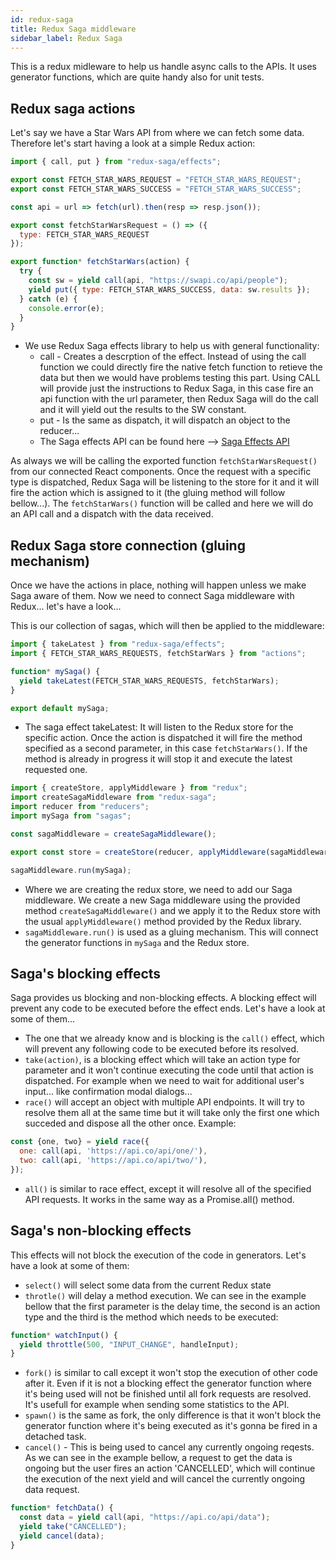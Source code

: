 ```yaml
---
id: redux-saga
title: Redux Saga middleware
sidebar_label: Redux Saga
---
```


This is a redux midleware to help us handle async calls to the APIs. It uses generator functions, which are quite handy also for unit tests.

## Redux saga actions

Let's say we have a Star Wars API from where we can fetch some data. Therefore let's start having a look at a simple Redux action:

```javascript
import { call, put } from "redux-saga/effects";

export const FETCH_STAR_WARS_REQUEST = "FETCH_STAR_WARS_REQUEST";
export const FETCH_STAR_WARS_SUCCESS = "FETCH_STAR_WARS_SUCCESS";

const api = url => fetch(url).then(resp => resp.json());

export const fetchStarWarsRequest = () => ({
  type: FETCH_STAR_WARS_REQUEST
});

export function* fetchStarWars(action) {
  try {
    const sw = yield call(api, "https://swapi.co/api/people");
    yield put({ type: FETCH_STAR_WARS_SUCCESS, data: sw.results });
  } catch (e) {
    console.error(e);
  }
}
```

- We use Redux Saga effects library to help us with general functionality:
  - call - Creates a descrption of the effect. Instead of using the call function we could directly fire the native fetch function to retieve the data but then we would have problems testing this part. Using CALL will provide just the instructions to Redux Saga, in this case fire an api function with the url parameter, then Redux Saga will do the call and it will yield out the results to the SW constant.
  - put - Is the same as dispatch, it will dispatch an object to the reducer...
  - The Saga effects API can be found here --> [Saga Effects API](https://redux-saga.js.org/docs/api/)

As always we will be calling the exported function `fetchStarWarsRequest()` from our connected React components. Once the request with a specific type is dispatched, Redux Saga will be listening to the store for it and it will fire the action which is assigned to it (the gluing method will follow bellow...). The `fetchStarWars()` function will be called and here we will do an API call and a dispatch with the data received.

## Redux Saga store connection (gluing mechanism)

Once we have the actions in place, nothing will happen unless we make Saga aware of them. Now we need to connect Saga middleware with Redux... let's have a look...

This is our collection of sagas, which will then be applied to the middleware:

```javascript
import { takeLatest } from "redux-saga/effects";
import { FETCH_STAR_WARS_REQUESTS, fetchStarWars } from "actions";

function* mySaga() {
  yield takeLatest(FETCH_STAR_WARS_REQUESTS, fetchStarWars);
}

export default mySaga;
```

- The saga effect takeLatest: It will listen to the Redux store for the specific action. Once the action is dispatched it will fire the method specified as a second parameter, in this case `fetchStarWars()`. If the method is already in progress it will stop it and execute the latest requested one.

```javascript
import { createStore, applyMiddleware } from "redux";
import createSagaMiddleware from "redux-saga";
import reducer from "reducers";
import mySaga from "sagas";

const sagaMiddleware = createSagaMiddleware();

export const store = createStore(reducer, applyMiddleware(sagaMiddleware));

sagaMiddleware.run(mySaga);
```

- Where we are creating the redux store, we need to add our Saga middleware. We create a new Saga middleware using the provided method `createSagaMiddleware()` and we apply it to the Redux store with the usual `applyMiddleware()` method provided by the Redux library.
- `sagaMiddleware.run()` is used as a gluing mechanism. This will connect the generator functions in `mySaga` and the Redux store.

## Saga's blocking effects

Saga provides us blocking and non-blocking effects. A blocking effect will prevent any code to be executed before the effect ends. Let's have a look at some of them...

- The one that we already know and is blocking is the `call()` effect, which will prevent any following code to be executed before its resolved.
- `take(action)`, is a blocking effect which will take an action type for parameter and it won't continue executing the code until that action is dispatched. For example when we need to wait for additional user's input... like confirmation modal dialogs...
- `race()` will accept an object with multiple API endpoints. It will try to resolve them all at the same time but it will take only the first one which succeded and dispose all the other once. Example:

```javascript
const {one, two} = yield race({
  one: call(api, 'https://api.co/api/one/'),
  two: call(api, 'https://api.co/api/two/'),
});
```

- `all()` is similar to race effect, except it will resolve all of the specified API requests. It works in the same way as a Promise.all() method.

## Saga's non-blocking effects

This effects will not block the execution of the code in generators. Let's have a look at some of them:

- `select()` will select some data from the current Redux state
- `throtle()` will delay a method execution. We can see in the example bellow that the first parameter is the delay time, the second is an action type and the third is the method which needs to be executed:

```javascript
function* watchInput() {
  yield throttle(500, "INPUT_CHANGE", handleInput);
}
```

- `fork()` is similar to call except it won't stop the execution of other code after it. Even if it is not a blocking effect the generator function where it's being used will not be finished until all fork requests are resolved. It's usefull for example when sending some statistics to the API.
- `spawn()` is the same as fork, the only difference is that it won't block the generator function where it's being executed as it's gonna be fired in a detached task.
- `cancel()` - This is being used to cancel any currently ongoing reqests. As we can see in the example bellow, a request to get the data is ongoing but the user fires an action 'CANCELLED', which will continue the execution of the next yield and will cancel the currently ongoing data request.

```javascript
function* fetchData() {
  const data = yield call(api, "https://api.co/api/data");
  yield take("CANCELLED");
  yield cancel(data);
}
```
